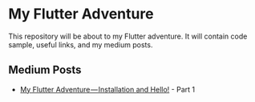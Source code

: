 # My Flutter Adventure

This repository will be about to my Flutter adventure. It will contain code sample, useful links, and my medium posts.

## Medium Posts

* [My Flutter Adventure — Installation and Hello!](http://www.google.com) - Part 1

